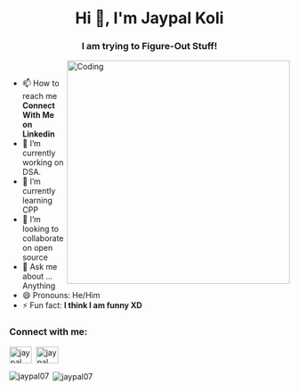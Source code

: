 <h1 align="center">Hi 👋, I'm Jaypal Koli</h1>
<h3 align="center">I am trying to Figure-Out Stuff!</h3>
<div> </div>
<!--<p align="left"> <img src="https://komarev.com/ghpvc/?username=jaypal07&label=Profile%20views&color=129e00&style=plastic" alt="jaypal07" /> </p>-->
<img align="right" alt="Coding" width="400" src="https://cdn.dribbble.com/users/2646423/screenshots/5507196/computer.gif">
<br>

- 📫 How to reach me **Connect With Me on Linkedin**
- 🔭 I’m currently working on DSA.
- 🌱 I’m currently learning CPP
- 👯 I’m looking to collaborate on open source
- 💬 Ask me about ... Anything
- 😄 Pronouns: He/Him
- ⚡ Fun fact: **I think I am funny XD**

<h3 align="left">Connect with me:</h3>
<p align="left">
<a href="https://linkedin.com/in/jaypal-koli/" target="blank"><img align="center" src="https://cdn.jsdelivr.net/npm/simple-icons@3.0.1/icons/linkedin.svg" alt="jaypal koli" height="30" width="40" /></a>&nbsp;
  <a href="https://twitter.com/JaypalKoli7" target="blank"><img align="center" src="https://cdn.jsdelivr.net/npm/simple-icons@3.0.1/icons/twitter.svg" alt="jaypal koli" height="30" width="40" /></a>
</p>

<p><img align="left" src="https://github-readme-stats.vercel.app/api/top-langs?username=Jaypal07&show_icons=true&locale=en&layout=compact" alt="jaypal07" /></p>

<p>&nbsp;<img align="center" src="https://github-readme-stats.vercel.app/api?username=Jaypal07&show_icons=true&locale=en" alt="jaypal07" /></p>





